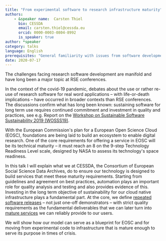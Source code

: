 ```yaml
---
title: "From experimental software to research infrastructure maturity"
authors:
    - &speaker name:  Carsten Thiel
      bio: CESSDA
      email: carsten.thiel@cessda.eu
      orcid: 0000-0003-0804-8992
      is_speaker: true
author: *speaker
category: talks
language: English
prerequisites: "General familiarity with issues from software development including concepts such as testing and automation as well as project management with limitations in academia are advantageous."
date: 2020-07-17
---
```

The challenges facing research software development are manifold and have long been a major topic at RSE conferences.

In the context of the covid-19 pandemic, debates about the use or rather re-use of research software for real word applications &ndash; with life-or-death implications &ndash; have occurred in broader contexts than RSE conferences. The discussions confirm what has long been known: sustaining software for long term use requires continued commitment and investment in quality and practices, see e.g. Report on the [Workshop on Sustainable Software Sustainability 2019 (WOSSS19)](https://doi.org/10.5281/zenodo.3922155).

With the European Commission's plan for a European Open Science Cloud (EOSC), foundations are being laid to build an ecosystem to enable digital research. One of the core requirements for offering a service in EOSC will be its technical maturity &ndash; it must reach an 8 on the 9-step Technology Readiness Level scale, designed by NASA to assess its technology's space readiness.

In this talk I will explain what we at CESSDA, the Consortium of European Social Science Data Archives, do to ensure our technology is designed to build services that meet these maturity requirements. Starting from guidelines and agreement on best practices, automation plays an important role for quality analysis and testing and also provides evidence of this. Investing in the long term objective of sustainability for our cloud native infrastructure plays a fundamental part. At the core, we define [repeated software releases](https://docs.tech.cessda.eu/software/releases.html) &ndash; not just one-off demonstrators &ndash; with strict quality requirements as the fundamental deliverables that we can later turn into [mature services](https://docs.tech.cessda.eu/services/requirements.html) we can reliably provide to our users.

We will show how our model can serve as a blueprint for EOSC and for moving from experimental code to infrastructure that is mature enough to serve its purpose in times of crisis.
